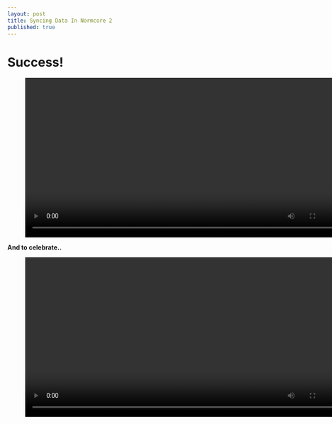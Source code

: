 ```yaml
---
layout: post
title: Syncing Data In Normcore 2
published: true
---
```


# Success!

<figure class="video_container">
  <video style="width:720px;" autoplay loop>
    <source src="\media\normcore-3.1.mp4" type="video/mp4">
    Woops! Your browser does not support the HTML5 video tag.
  </video>
</figure>

**And to celebrate..**
<figure class="video_container">
  <video style="width:720px;" autoplay loop>
    <source src="\media\normcore3.2.mp4" type="video/mp4">
    Woops! Your browser does not support the HTML5 video tag.
  </video>
</figure>
